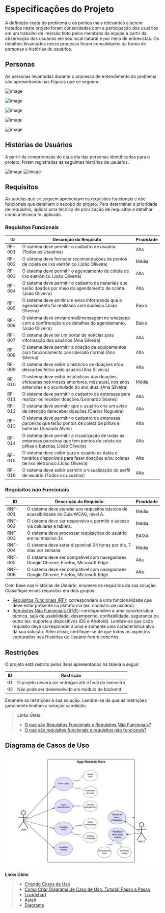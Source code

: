 # Especificações do Projeto

A definição exata do problema e os pontos mais relevantes a serem tratados neste projeto foram consolidadas com a participação dos usuários em um trabalho de imersão feito pelos membros da equipe a partir da observação dos usuários em seu local natural e por meio de entrevistas. Os detalhes levantados nesse processo foram consolidados na forma de personas e histórias de usuários.

## Personas

As personas levantadas durante o processo de entendimento do problema são apresentadas nas Figuras que se seguem:

![image](https://github.com/user-attachments/assets/bb4dba42-b963-484f-8c7e-96f435ab2990)

![image](https://github.com/user-attachments/assets/45c473bf-998c-4f39-aa09-7880d92c20a3)

![image](https://github.com/user-attachments/assets/9b051e14-89ea-4d1b-8823-eb20ca05e438)

![image](https://github.com/user-attachments/assets/4933dbcd-5003-451c-b6b7-373b8ada3bde)

![image](https://github.com/user-attachments/assets/ad506a0b-547c-4422-a6ee-d46fa1be67dc)



## Histórias de Usuários

A partir da compreensão do dia a dia das personas identificadas para o projeto, foram registradas as seguintes histórias de usuários.

![image](https://github.com/user-attachments/assets/fd962de0-da8f-4572-aa14-30986da810bd)
![image](https://github.com/user-attachments/assets/be18477e-15a7-4021-a2de-74d3175496d5)


## Requisitos

As tabelas que se seguem apresentam os requisitos funcionais e não funcionais que detalham o escopo do projeto. Para determinar a prioridade de requisitos, aplicar uma técnica de priorização de requisitos e detalhar como a técnica foi aplicada.

### Requisitos Funcionais

|    ID    | Descrição do Requisito  | Prioridade |
|------|-----------------------------------------|----|
|RF-001| O sistema deve permitir o cadastro de usuário. (Todos os Usuários) | Alta 
|RF-002| O sistema deve fornecer recomendações de pontos de coleta de lixo eletrônico.(João Oliveira)| Média | 
|RF-003| O sistema deve permitir o agendamento de coleta de lixo eletrônico.(João Oliveira)  | Alta |
|RF-004| O sistema deve permitir o cadastro de materiais que serão doados por meio do agendamento de coleta.(João Oliveira) | Alta |
|RF-005| O sistema deve emitir um aviso informando que o agendamento foi realizado com sucesso.(João Oliveira) | Baixa |
|RF-006| O sistema deve enviar email/mensagem no whatsapp com a confirmação e os detalhes do agendamento.(João Oliveira) | Baixa |
|RF-007| O sistema deve ter um portal de noticias para informação dos usuários.(Ana Silveira) | Alta |
|RF-008| O sistema deve permitir a doação de equipamentos com funcionamento considerado normal.(Ana Silveira) | Alta |
|RF-009| O sistema deve exibir o histórico de doações e/ou descartes feitos pelo usuário.(Ana Silveira) | Alta |
|RF-010| O sistema deve exibir estatísticas das doações efetuadas nos meses anteriores, mês atual, nos anos anteriores e o acumulado do ano atual.(Ana Silveira) | Média |
|RF-011| O sistema deve permitir o cadastro de empresas para realizar ou receber doações.(Leonardo Soares) | Alta |
|RF-012| O sistema deve permitir que o usuário crie um aviso de intenção dereceber doações.(Carlos Nogueira) | Alta |
|RF-013| O sistema deve permitir o cadastro de empresas parceiras que terão pontos de coleta de pilhas e baterias.(Amanda Alves) | Alta |
|RF-014| O sistema deve permitir a visualização de todas as empresas parceiras que tem pontos de coleta de pilhas e baterias.(João Oliveira) | Alta |
|RF-015| O sistema deve exibir para o usuário as datas e horários disponíveis para fazer doações e/ou coletas de lixo eletrônico.(João Oliveira) | Alta |
|RF-016| O sistema deve exibir permitir a visualização do perfil de usuário.(Todos os usuários) | Alta |

### Requisitos não Funcionais

|ID     | Descrição do Requisito  |Prioridade |
|-------|-------------------------|----|
|RNF-001| O sistema deve atender aos requisitos básicos de acessibilidade do Guia WCAG, nível A. | Média | 
|RNF-002| O sistema deve ser responsivo e permitir o acesso via celulares e tablets. | Média | 
|RNF-003| O sistema deve processar requisições do usuário em no máximo 3s |  BAIXA |
|RNF-004| O sistema deve estar disponível 24 horas por dia, 7 dias por semana |  Média |
|RNF-005| O sistema deve ser compatível com navegadores Google Chrome, Firefox, Microsoft Edge. |  Alta |
|RNF-006| O sistema deve ser compatível com navegadores Google Chrome, Firefox, Microsoft Edge. |  Alta |

Com base nas Histórias de Usuário, enumere os requisitos da sua solução. Classifique esses requisitos em dois grupos:

- [Requisitos Funcionais
 (RF)](https://pt.wikipedia.org/wiki/Requisito_funcional):
 correspondem a uma funcionalidade que deve estar presente na
  plataforma (ex: cadastro de usuário).
- [Requisitos Não Funcionais
  (RNF)](https://pt.wikipedia.org/wiki/Requisito_n%C3%A3o_funcional):
  correspondem a uma característica técnica, seja de usabilidade,
  desempenho, confiabilidade, segurança ou outro (ex: suporte a
  dispositivos iOS e Android).
Lembre-se que cada requisito deve corresponder à uma e somente uma
característica alvo da sua solução. Além disso, certifique-se de que
todos os aspectos capturados nas Histórias de Usuário foram cobertos.

## Restrições

O projeto está restrito pelos itens apresentados na tabela a seguir.

|ID| Restrição                                             |
|--|-------------------------------------------------------|
|01| O projeto deverá ser entregue até o final do semestre |
|02| Não pode ser desenvolvido um módulo de backend        |

Enumere as restrições à sua solução. Lembre-se de que as restrições geralmente limitam a solução candidata.

> **Links Úteis**:
> - [O que são Requisitos Funcionais e Requisitos Não Funcionais?](https://codificar.com.br/requisitos-funcionais-nao-funcionais/)
> - [O que são requisitos funcionais e requisitos não funcionais?](https://analisederequisitos.com.br/requisitos-funcionais-e-requisitos-nao-funcionais-o-que-sao/)

## Diagrama de Casos de Uso

![Diagrama de Casos de Uso](img/UMLusecase.1.png)

 **Links Úteis**:
> - [Criando Casos de Uso](https://www.ibm.com/docs/pt-br/elm/6.0?topic=requirements-creating-use-cases)
> - [Como Criar Diagrama de Caso de Uso: Tutorial Passo a Passo](https://gitmind.com/pt/fazer-diagrama-de-caso-uso.html/)
> - [Lucidchart](https://www.lucidchart.com/)
> - [Astah](https://astah.net/)
> - [Diagrams](https://app.diagrams.net/)
